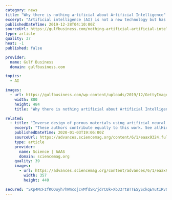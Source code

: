 ```yaml
---
category: news
title: "Why there is nothing artificial about Artificial Intelligence"
excerpt: "Artificial intelligence (AI) is not a new technology but has been around for the past 60 years. With the growth of data rising in the computing ecosystem and talent growth, it is nearly everywhere in the form of chatbots, internet search engines ..."
publishedDateTime: 2019-12-28T04:10:00Z
sourceUrl: https://gulfbusiness.com/nothing-artificial-artificial-intelligence/
type: article
quality: 37
heat: -1
published: false

provider:
  name: Gulf Business
  domain: gulfbusiness.com

topics:
  - AI

images:
  - url: https://gulfbusiness.com/wp-content/uploads/2019/12/GettyImages-920155146.jpg
    width: 800
    height: 484
    title: "Why there is nothing artificial about Artificial Intelligence"

related:
  - title: "Inverse design of porous materials using artificial neural networks"
    excerpt: "These authors contribute equally to this work. See allHide authors and affiliations Generating optimal nanomaterials using artificial neural networks can potentially lead to a notable revolution in future materials design. Although progress has been made in creating small and simple molecules, complex materials such as crystalline porous ..."
    publishedDateTime: 2020-01-03T19:06:00Z
    sourceUrl: https://advances.sciencemag.org/content/6/1/eaax9324.full
    type: article
    provider:
      name: Science | AAAS
      domain: sciencemag.org
    quality: 39
    images:
      - url: https://advances.sciencemag.org/content/advances/6/1/eaax9324/F6.medium.gif
        width: 357
        height: 440

secured: "SXp4McFzfKOOuyh7hWmcojcvMfdSR/jdrCUk+Xb33rtBTTESySckqEYutIRvOYx0sVbIZ6OKUH/iwyyb+IqQgd5x0JARKs6OBawbV4cOnkQ+8pk3qOCWkdv4kVO/lKQ+7grF+aA2/OnNd/zhiEGjNK9r6AEd4mibl41Al+uW/Mu34LeztSAXD6hu+nhuK8YZD/TUdmpF1eFdr1td+7DAfDC0OZr4XhN44ZzY0LSAcXm4QkSoap9QaFzndhoemVYw89y5NaDbPmETRvnSFT787ToHcGVFnopK628SzuG8Uco=;orKF+OkvVjwsCa0YFUpFCg=="
---
```


